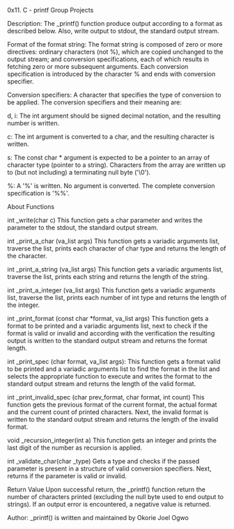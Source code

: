 0x11. C - printf Group Projects
 
Description:
The _printf() function produce output according to a format as described below. Also, write output to stdout, the standard output stream. 

Format of the format string:
The format string is composed of zero or more directives: ordinary characters (not %), which are copied unchanged to the output stream; and conversion specifications, each of which results in fetching zero or more subsequent arguments. Each conversion specification is introduced by the character % and ends with conversion specifier.

Conversion specifiers:
A character that specifies the type of conversion to be applied. The conversion specifiers and their meaning are:

d, i: The int argument should be signed decimal notation, and the resulting number is written.

c: The int argument is converted to a char, and the resulting character is written.

s: The const char * argument is expected to be a pointer to an array of character type (pointer to a string). Characters from the array are written up to (but not including) a terminating null byte ('\0').

%: A '%' is written. No argument is converted. The complete conversion specification is '%%'.

About Functions

int _write(char c) 
This function gets a char parameter and writes the parameter to the stdout, the standard output stream.

int _print_a_char (va_list args) 
This function gets a variadic arguments list, traverse the list, prints each character of char type and returns the length of the character.

int _print_a_string (va_list args) 
This function gets a variadic arguments list, traverse the list, prints each string and returns the length of the string.

int _print_a_integer (va_list args) 
This function gets a variadic arguments list, traverse the list, prints each number of int type and returns the length of the integer.

int _print_format (const char *format, va_list args) 
This function gets a format to be printed and a variadic arguments list, next to check if the format is valid or invalid and according with the verification the resulting output is written to the standard output stream and returns the format length.

int _print_spec (char format, va_list args): 
This function gets a format valid to be printed and a variadic arguments list to find the format in the list and selects the appropriate function to execute and writes the format to the standard output stream and returns the length of the valid format.

int _print_invalid_spec (char prev_format, char format, int count) 
This function gets the previous format of the current format, the actual format and the current count of printed characters. Next, the invalid format is written to the standard output stream and returns the length of the invalid format.

void _recursion_integer(int a) 
This function gets an integer and prints the last digit of the number as recursion is applied.

int _validate_char(char _type) 
Gets a type and checks if the passed parameter is present in a structure of valid conversion specifiers. Next, returns if the parameter is valid or invalid.

Return Value 
Upon successful return, the _printf() function return the number of characters printed (excluding the null byte used to end output to strings). If an output error is encountered, a negative value is returned.

Author: _printf() is written and maintained by Okorie Joel Ogwo

